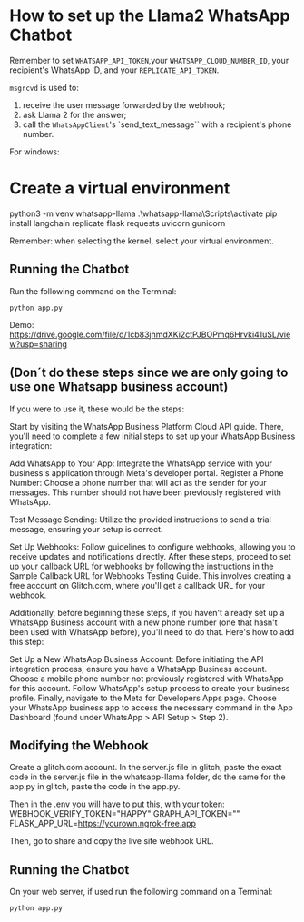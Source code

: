 # How to set up the Llama2 WhatsApp Chatbot
Remember to set `WHATSAPP_API_TOKEN`,your `WHATSAPP_CLOUD_NUMBER_ID`, your recipient's WhatsApp ID, and your `REPLICATE_API_TOKEN`.

`msgrcvd` is used to:
1. receive the user message forwarded by the webhook;
2. ask Llama 2 for the answer;
3. call the `WhatsAppClient`'s `send_text_message`` with a recipient's phone number.


For windows:
# Create a virtual environment
python3 -m venv whatsapp-llama
.\whatsapp-llama\Scripts\activate
pip install langchain replicate flask requests uvicorn gunicorn

Remember: when selecting the kernel, select your virtual environment.

## Running the Chatbot

Run the following command on the Terminal:

```
python app.py
```
Demo: https://drive.google.com/file/d/1cb83jhmdXKi2ctPJBOPmq6Hrvki41uSL/view?usp=sharing

## (Don´t do these steps since we are only going to use one Whatsapp business account)

If you were to use it, these would be the steps:
 
Start by visiting the WhatsApp Business Platform Cloud API guide. There, you'll need to complete a few initial steps to set up your WhatsApp Business integration:

Add WhatsApp to Your App: Integrate the WhatsApp service with your business's application through Meta's developer portal.
Register a Phone Number: Choose a phone number that will act as the sender for your messages. This number should not have been previously registered with WhatsApp.

Test Message Sending: Utilize the provided instructions to send a trial message, ensuring your setup is correct.

Set Up Webhooks: Follow guidelines to configure webhooks, allowing you to receive updates and notifications directly.
After these steps, proceed to set up your callback URL for webhooks by following the instructions in the Sample Callback URL for Webhooks Testing Guide. This involves creating a free account on Glitch.com, where you'll get a callback URL for your webhook.

Additionally, before beginning these steps, if you haven't already set up a WhatsApp Business account with a new phone number (one that hasn't been used with WhatsApp before), you'll need to do that. Here's how to add this step:

Set Up a New WhatsApp Business Account: Before initiating the API integration process, ensure you have a WhatsApp Business account. Choose a mobile phone number not previously registered with WhatsApp for this account. Follow WhatsApp's setup process to create your business profile.
Finally, navigate to the Meta for Developers Apps page. Choose your WhatsApp business app to access the necessary command in the App Dashboard (found under WhatsApp > API Setup > Step 2). 

## Modifying the Webhook

Create a glitch.com account. In the server.js file in glitch, paste the exact code in the server.js file in the whatsapp-llama folder, do the same for the app.py in glitch, paste the code in the app.py.

Then in the .env you will have to put this, with your token:
WEBHOOK_VERIFY_TOKEN="HAPPY"
GRAPH_API_TOKEN=""
FLASK_APP_URL=https://yourown.ngrok-free.app

Then, go to share and copy the live site webhook URL.


## Running the Chatbot

On your web server, if used run the following command on a Terminal:

```
python app.py
```
